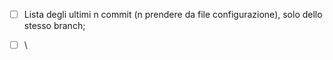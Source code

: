 - [ ] Lista degli ultimi n commit (n prendere da file configurazione), solo dello stesso branch;
- [ ] \


